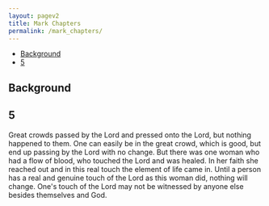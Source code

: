 ```yaml
---
layout: pagev2
title: Mark Chapters
permalink: /mark_chapters/
---
```

- [Background](#background)
- [5](#5)

## Background

## 5

Great crowds passed by the Lord and pressed onto the Lord, but nothing happened to them. One can easily be in the great crowd, which is good, but end up passing by the Lord with no change. But there was one woman who had a flow of blood, who touched the Lord and was healed. In her faith she reached out and in this real touch the element of life came in. Until a person has a real and genuine touch of the Lord as this woman did, nothing will change. One's touch of the Lord may not be witnessed by anyone else besides themselves and God.
